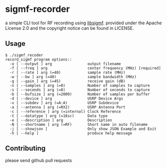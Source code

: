 
# sigmf-recorder

a simple CLI tool for RF recording using [libsigmf](https://github.com/deepsig/libsigmf).
provided under the Apache License 2.0 and the copyright notice can be found in LICENSE.

## Usage

```
$ ./sigmf_recoder
record_sigmf program options::
  -o [ --output ] arg                output filename
  -f [ --freq ] arg                  center frequency (MHz) [required]
  -r [ --rate ] arg (=40)            sample rate (MHz)
  -w [ --bw ] arg (=40)              sample bandwidth (MHz)
  -g [ --gain ] arg (=45)            receive gain (dB)
  -n [ --samples ] arg (=0)          Number of samples to capture
  -s [ --seconds ] arg (=0)          Number of seconds to capture
  -b [ --bufsize ] arg (=2000)       Number of samples per buffer
  -d [ --device ] arg                USRP Device Args
  -v [ --subdev ] arg (=A:A)         USRP Subdevice
  -a [ --antenna ] arg (=RX2)        USRP Antenna Port
  -c [ --reference ] arg (=internal) Clock Reference
  -t [ --datatype ] arg (=16sc)      Data type
  -e [ --description ] arg           Description
  -N [ --shortname ] arg (=RF)       Short name in auto filename
  -j [ --showjson ]                  Only show JSON Example and Exit
  -h [ --help ]                      produce help message
```

## Contributing

please send github pull requests
